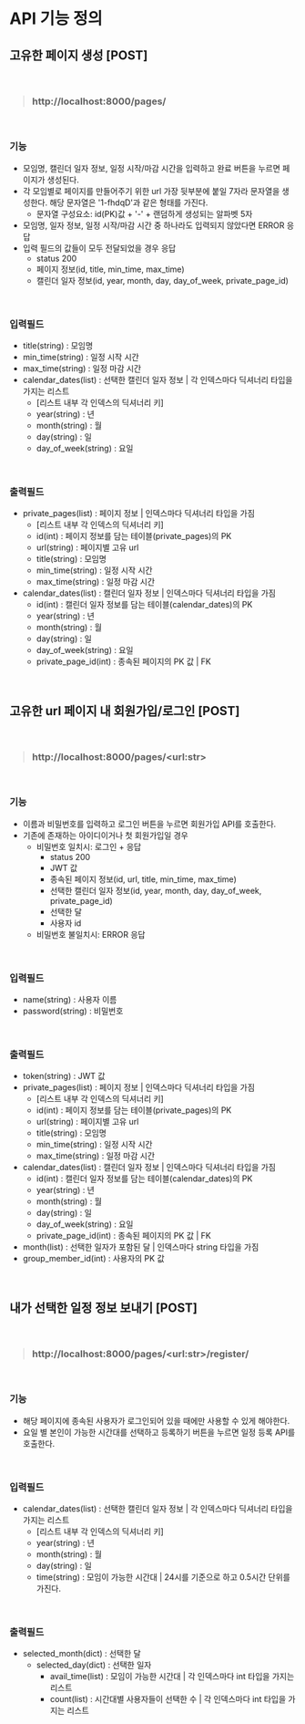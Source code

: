 # **API 기능 정의**

## **고유한 페이지 생성 [POST]**

<br>

> ### http://localhost:8000/pages/

<br>

### **기능**

- 모임명, 캘린더 일자 정보, 일정 시작/마감 시간을 입력하고 완료 버튼을 누르면 페이지가 생성된다.
- 각 모임별로 페이지를 만들어주기 위한 url 가장 뒷부분에 붙일 7자라 문자열을 생성한다. 해당 문자열은 '1-fhdqD'과 같은 형태를 가진다.
  - 문자열 구성요소: id(PK)값 + '-' + 랜덤하게 생성되는 알파벳 5자
- 모임명, 일자 정보, 일정 시작/마감 시간 중 하나라도 입력되지 않았다면 ERROR 응답
- 입력 필드의 값들이 모두 전달되었을 경우 응답
  - status 200
  - 페이지 정보(id, title, min_time, max_time)
  - 캘린더 일자 정보(id, year, month, day, day_of_week, private_page_id)

<br>

### **입력필드**

- title(string) : 모임명
- min_time(string) : 일정 시작 시간
- max_time(string) : 일정 마감 시간
- calendar_dates(list) : 선택한 캘린더 일자 정보 | 각 인덱스마다 딕셔너리 타입을 가지는 리스트
  - [리스트 내부 각 인덱스의 딕셔너리 키]
  - year(string) : 년
  - month(string) : 월
  - day(string) : 일
  - day_of_week(string) : 요일

<br>

### **출력필드**

- private_pages(list) : 페이지 정보 | 인덱스마다 딕셔너리 타입을 가짐
  - [리스트 내부 각 인덱스의 딕셔너리 키]
  - id(int) : 페이지 정보를 담는 테이블(private_pages)의 PK
  - url(string) : 페이지별 고유 url
  - title(string) : 모임명
  - min_time(string) : 일정 시작 시간
  - max_time(string) : 일정 마감 시간
- calendar_dates(list) : 캘린더 일자 정보 | 인덱스마다 딕셔너리 타입을 가짐
  - id(int) : 캘린더 일자 정보를 담는 테이블(calendar_dates)의 PK
  - year(string) : 년
  - month(string) : 월
  - day(string) : 일
  - day_of_week(string) : 요일
  - private_page_id(int) : 종속된 페이지의 PK 값 | FK

<br>

## **고유한 url 페이지 내 회원가입/로그인 [POST]**

<br>

> ### http://localhost:8000/pages/\<url:str\>

<br>

### **기능**

- 이름과 비밀번호를 입력하고 로그인 버튼을 누르면 회원가입 API를 호출한다.
- 기존에 존재하는 아이디이거나 첫 회원가입일 경우
  - 비밀번호 일치시: 로그인 + 응답
    - status 200
    - JWT 값
    - 종속된 페이지 정보(id, url, title, min_time, max_time)
    - 선택한 캘린더 일자 정보(id, year, month, day, day_of_week, private_page_id)
    - 선택한 달
    - 사용자 id
  - 비밀번호 불일치시: ERROR 응답

<br>

### **입력필드**

- name(string) : 사용자 이름
- password(string) : 비밀번호

<br>

### **출력필드**

- token(string) : JWT 값
- private_pages(list) : 페이지 정보 | 인덱스마다 딕셔너리 타입을 가짐
  - [리스트 내부 각 인덱스의 딕셔너리 키]
  - id(int) : 페이지 정보를 담는 테이블(private_pages)의 PK
  - url(string) : 페이지별 고유 url
  - title(string) : 모임명
  - min_time(string) : 일정 시작 시간
  - max_time(string) : 일정 마감 시간
- calendar_dates(list) : 캘린더 일자 정보 | 인덱스마다 딕셔너리 타입을 가짐
  - id(int) : 캘린더 일자 정보를 담는 테이블(calendar_dates)의 PK
  - year(string) : 년
  - month(string) : 월
  - day(string) : 일
  - day_of_week(string) : 요일
  - private_page_id(int) : 종속된 페이지의 PK 값 | FK
- month(list) : 선택한 일자가 포함된 달 | 인덱스마다 string 타입을 가짐
- group_member_id(int) : 사용자의 PK 값

<br>

## **내가 선택한 일정 정보 보내기 [POST]**

<br>

> ### http://localhost:8000/pages/\<url:str\>/register/

<br>

### **기능**

- 해당 페이지에 종속된 사용자가 로그인되어 있을 때에만 사용할 수 있게 해야한다.
- 요일 별 본인이 가능한 시간대를 선택하고 등록하기 버튼을 누르면 일정 등록 API를 호출한다.

<br>

### **입력필드**

- calendar_dates(list) : 선택한 캘린더 일자 정보 | 각 인덱스마다 딕셔너리 타입을 가지는 리스트
  - [리스트 내부 각 인덱스의 딕셔너리 키]
  - year(string) : 년
  - month(string) : 월
  - day(string) : 일
  - time(string) : 모임이 가능한 시간대 | 24시를 기준으로 하고 0.5시간 단위를 가진다.

<br>

### **출력필드**

- selected_month(dict) : 선택한 달
  - selected_day(dict) : 선택한 일자
    - avail_time(list) : 모임이 가능한 시간대 | 각 인덱스마다 int 타입을 가지는 리스트
    - count(list) : 시간대별 사용자들이 선택한 수 | 각 인덱스마다 int 타입을 가지는 리스트
